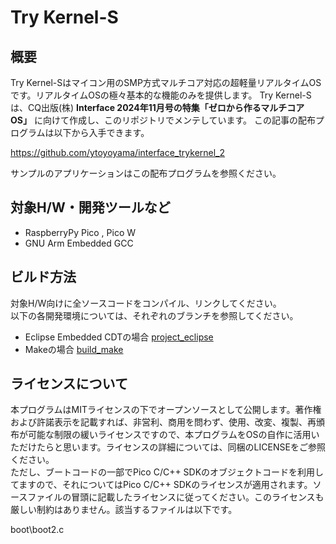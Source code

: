﻿# Try Kernel-S

## 概要

Try Kernel-Sはマイコン用のSMP方式マルチコア対応の超軽量リアルタイムOSです。リアルタイムOSの極々基本的な機能のみを提供します。
Try Kernel-Sは、CQ出版(株) **Interface 2024年11月号の特集「ゼロから作るマルチコアOS」** に向けて作成し、このリポジトリでメンテしています。
この記事の配布プログラムは以下から入手できます。

<https://github.com/ytoyoyama/interface_trykernel_2>

サンプルのアプリケーションはこの配布プログラムを参照ください。

## 対象H/W・開発ツールなど

- RaspberryPy Pico , Pico W
- GNU Arm Embedded GCC

## ビルド方法
対象H/W向けに全ソースコードをコンパイル、リンクしてください。  
以下の各開発環境については、それぞれのブランチを参照してください。  

- Eclipse Embedded CDTの場合 [project_eclipse](https://github.com/ytoyoyama/trykernel-s/tree/build_make)
- Makeの場合   [build_make](https://github.com/ytoyoyama/trykernel-s/tree/build_make)

## ライセンスについて

本プログラムはMITライセンスの下でオープンソースとして公開します。著作権および許諾表示を記載すれば、非営利、商用を問わず、使用、改変、複製、再頒布が可能な制限の緩いライセンスですので、本プログラムをOSの自作に活用いただけたらと思います。ライセンスの詳細については、同梱のLICENSEをご参照ください。  
ただし、ブートコードの一部でPico C/C++ SDKのオブジェクトコードを利用してますので、それについてはPico C/C++ SDKのライセンスが適用されます。ソースファイルの冒頭に記載したライセンスに従ってください。このライセンスも厳しい制約はありません。該当するファイルは以下です。  

boot\boot2.c  
